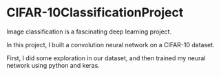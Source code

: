 # CIFAR-10ClassificationProject

Image classification is a fascinating deep learning project. 

In this project, I built a convolution neural network on a CIFAR-10 dataset. 

First, I did some exploration in our dataset, and then trained my neural network using python and keras.

